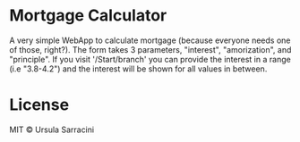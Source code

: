 # Mortgage Calculator
A very simple WebApp to calculate mortgage (because everyone needs one of those, right?).
The form takes 3 parameters, "interest", "amorization", and "principle". If you visit '/Start/branch' you can provide the interest in a range (i.e "3.8-4.2") and the interest will be shown for all values in between. 
# License
MIT © Ursula Sarracini
